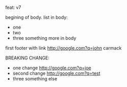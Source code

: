 feat: v7

begining of body.
list in body:

- one
- two
- three
  something more in body

first footer with link
http://google.com?q=john carmack

BREAKING CHANGE:

- one change http://google.com?q=joe
- second change http://google.com?q=test
- three something else
